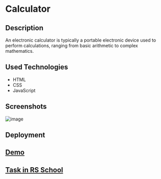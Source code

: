 # Calculator
## Description 
An electronic calculator is typically a portable electronic device used to perform calculations, ranging from basic arithmetic to complex mathematics.

## Used Technologies
- HTML
- CSS
- JavaScript

## Screenshots
![image]()

## Deployment
## [Demo](https://marishka1997.github.io/Virtual-Keyboard/)
## [Task in RS School](https://github.com/rolling-scopes-school/tasks/blob/master/tasks/calculator(LT).md)
